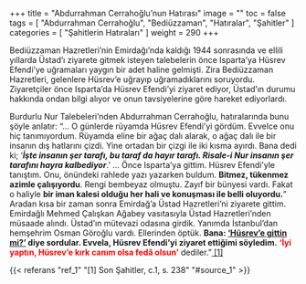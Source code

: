 +++
title = "Abdurrahman Cerrahoğlu’nun Hatırası"
image = ""
toc = false
tags = [
    "Abdurrahman Cerrahoğlu",
    "Bediüzzaman",
    "Hatıralar",
    "Şahitler"
]
categories = [
    "Şahitlerin Hatıraları"
]
weight = 290
+++

Bediüzzaman Hazretleri’nin Emirdağı’nda kaldığı 1944 sonrasında ve ellili yıllarda Üstad’ı ziyarete gitmek isteyen talebelerin önce Isparta’ya Hüsrev Efendi’ye uğramaları yaygın bir adet haline gelmişti. Zira Bediüzzaman Hazretleri, gelenlere Hüsrev’e uğrayıp uğramadıklarını soruyordu. Ziyaretçiler önce Isparta’da Hüsrev Efendi’yi ziyaret ediyor, Üstad’ın durumu hakkında ondan bilgi alıyor ve onun tavsiyelerine göre hareket ediyorlardı.

Burdurlu Nur Talebeleri’nden Abdurrahman Cerrahoğlu, hatıralarında bunu şöyle anlatır: “… O günlerde rüyamda Hüsrev Efendi’yi gördüm. Evvelce onu hiç tanımıyordum. Rüyamda eline bir ağaç dalı alarak, o ağaç dalı ile bir insanın dış hatlarını çizdi. Yine ortadan bir çizgi ile iki kısma ayırdı. Bana dedi ki; ‘**<span style="font-style:italic;">İşte insanın şer tarafı, bu taraf da hayır tarafı. Risale-i Nur insanın şer tarafını hayra kalbediyor</span>**.’ …
Önce Isparta’ya gittim. Hüsrev Efendi’yle tanıştım. Onu, önündeki rahlede yazı yazarken buldum. **Bitmez, tükenmez azimle çalışıyordu**. Rengi bembeyaz olmuştu. Zayıf bir bünyesi vardı. Fakat o haliyle **bir iman kalesi olduğu her hali ve konuşması ile belli oluyordu.**” Aradan kısa bir zaman sonra Emirdağ’a Üstad Hazretleri’ni ziyarete gittim. Emirdağlı Mehmed Çalışkan Ağabey vasıtasıyla Üstad Hazretleri’nden müsaade alındı. Üstad’ın mütevazi odasına girdik. Yanımda İstanbul’dan hemşehrim Osman Göroğlu vardı. Ellerinden öptük.
**Bana:  <span style="text-decoration:underline;">‘Hüsrev’e gittin mi?’</span> diye sordular.  Evvela, Hüsrev Efendi’yi ziyaret ettiğimi söyledim.** **<span style="color:red">
‘İyi yaptın,  Hüsrev’e kırk canım olsa fedâ olsun’</span>** dediler.”<a name="source_1" href="#ref_1"> [1] </a>

{{< referans "ref_1" "[1] Son Şahitler, c.1, s. 238" "#source_1" >}}
